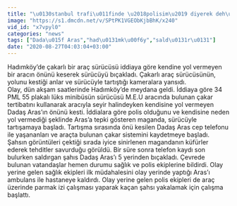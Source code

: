 ```yaml
---
title: "\u0130stanbul trafi\u011finde \u2018polisim\u2019 diyerek deh\u015feti ya\u015fatt\u0131"
image: "https://s1.dmcdn.net/v/SPtPK1VGEObKjbBhK/x240"
vid_id: "x7vpyl0"
categories: "news"
tags: ["Dada\u015f Aras","had\u0131mk\u00f6y","sald\u0131r\u0131"]
date: "2020-08-27T04:03:04+03:00"
---
```

Hadımköy’de çakarlı bir araç sürücüsü iddiaya göre kendine yol vermeyen bir aracın önünü keserek sürücüyü bıçakladı. Çakarlı araç sürücüsünün, yolunu kestiği anlar ve sürücüyle tartıştığı kameralara yansıdı.  <br>Olay, dün akşam saatlerinde Hadımköy’de meydana geldi. İddiaya göre 34 PML 55 plakalı lüks minibüsün sürücüsü M.E.U aracında bulunan çakar tertibatını kullanarak aracıyla seyir halindeyken kendisine yol vermeyen Dadaş Aras’ın önünü kesti. İddialara göre polis olduğunu ve kendisine neden yol vermediği şeklinde Aras’a tepki gösteren maganda, sürücüyle tartışamaya başladı. Tartışma sırasında önü kesilen Dadaş Aras cep telefonu ile yaşananları ve araçta bulunan çakar sistemini kaydetmeye başladı. Şahsın görüntüleri çektiği sırada iyice sinirlenen magandanın küfürler ederek tehditler savurduğu görüldü. Bir süre sonra telefon kaydı son bulurken saldırgan şahıs Dadaş Aras’ı 5 yerinden bıçakladı. Çevrede bulunan vatandaşlar hemen durumu sağlık ve polis ekiplerine bildirdi. Olay yerine gelen sağlık ekipleri ilk müdahalesini olay yerinde yaptığı Aras’ı ambulans ile hastaneye kaldırdı. Olay yerine gelen polis ekipleri de araç üzerinde parmak izi çalışması yaparak kaçan şahsı yakalamak için çalışma başlattı.
